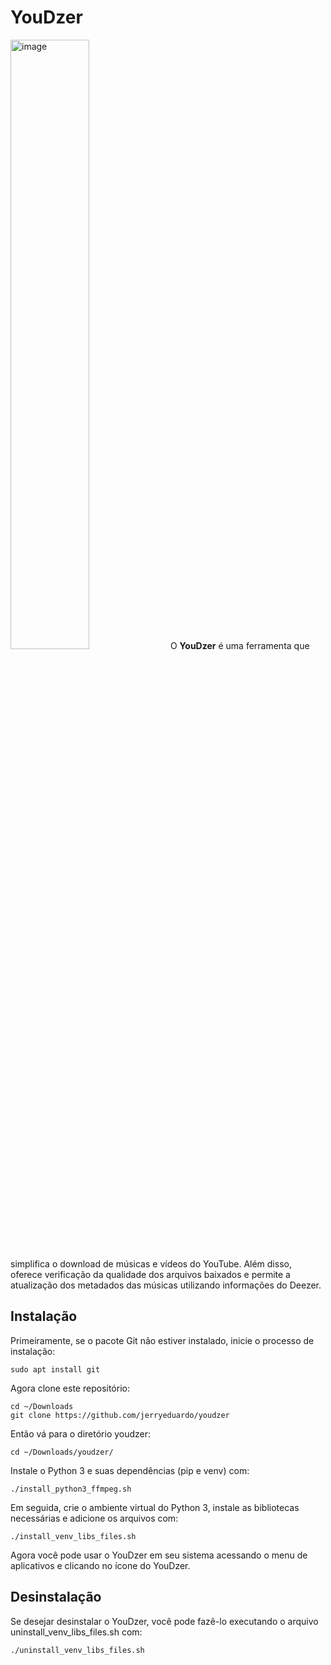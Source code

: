 # YouDzer
<img src="https://github.com/jerryeduardo/youdzer/blob/main/preview.png" style="text-align=center;" width="50%" height="50%" alt="image" />
O <b>YouDzer</b> é uma ferramenta que simplifica o download de músicas e vídeos do YouTube. Além disso, oferece verificação da qualidade dos arquivos baixados e permite a atualização dos metadados das músicas utilizando informações do Deezer.

## Instalação
Primeiramente, se o pacote Git não estiver instalado, inicie o processo de instalação:
```
sudo apt install git
```
Agora clone este repositório:
```
cd ~/Downloads
git clone https://github.com/jerryeduardo/youdzer
```
Então vá para o diretório youdzer:
```
cd ~/Downloads/youdzer/
```
Instale o Python 3 e suas dependências (pip e venv) com:
```
./install_python3_ffmpeg.sh
```
Em seguida, crie o ambiente virtual do Python 3, instale as bibliotecas necessárias e adicione os arquivos com:
```
./install_venv_libs_files.sh
```
Agora você pode usar o YouDzer em seu sistema acessando o menu de aplicativos e clicando no ícone do YouDzer.

## Desinstalação
Se desejar desinstalar o YouDzer, você pode fazê-lo executando o arquivo uninstall_venv_libs_files.sh com:
```
./uninstall_venv_libs_files.sh
```